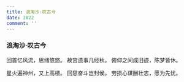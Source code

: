 ```yaml
---
title: 浪淘沙·叹古今
date: 2022
comment: ''
---
```

### 浪淘沙·叹古今

回首忆风流，思绪悠悠。
故宫遗事几经秋。
俯仰之间成旧迹，陈梦皆休。

星火遍神州，又上高楼。
回思奋斗岂封侯。
劳损心谋酬壮志，愿为先忧。
